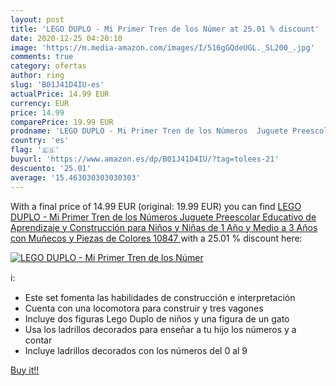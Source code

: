 ```yaml
---
layout: post
title: 'LEGO DUPLO - Mi Primer Tren de los Númer at 25.01 % discount'
date: 2020-12-25 04:20:10
image: 'https://m.media-amazon.com/images/I/516gGQdeUGL._SL200_.jpg'
comments: true
category: ofertas
author: ring
slug: 'B01J41D4IU-es'
actualPrice: 14.99 EUR
currency: EUR
price: 14.99
comparePrice: 19.99 EUR
prodname: 'LEGO DUPLO - Mi Primer Tren de los Números  Juguete Preescolar Educativo de Aprendizaje y Construcción para Niños y Niñas de 1 Año y Medio a 3 Años con Muñecos y Piezas de Colores  10847 '
country: 'es'
flag: '🇪🇸'
buyurl: 'https://www.amazon.es/dp/B01J41D4IU/?tag=tolees-21'
descuento: '25.01'
average: '15.463030303030303'
---
```


With a final price of 14.99 EUR (original: 19.99 EUR) you can find [LEGO DUPLO - Mi Primer Tren de los Números  Juguete Preescolar Educativo de Aprendizaje y Construcción para Niños y Niñas de 1 Año y Medio a 3 Años con Muñecos y Piezas de Colores  10847 ](https://www.amazon.es/dp/B01J41D4IU/?tag=tolees-21) with a  25.01 % discount here:

[![LEGO DUPLO - Mi Primer Tren de los Númer](https://m.media-amazon.com/images/I/516gGQdeUGL._SL200_.jpg)](https://www.amazon.es/dp/B01J41D4IU/?tag=tolees-21)

ℹ️:

- Este set fomenta las habilidades de construcción e interpretación
- Cuenta con una locomotora para construir y tres vagones
- Incluye dos figuras Lego Duplo de niños y una figura de un gato
- Usa los ladrillos decorados para enseñar a tu hijo los números y a contar
- Incluye ladrillos decorados con los números del 0 al 9

[Buy it!!](https://www.amazon.es/dp/B01J41D4IU/?tag=tolees-21)
